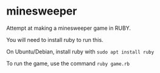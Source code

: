 # minesweeper

Attempt at making a minesweeper game in RUBY.

You will need to install ruby to run this.

On Ubuntu/Debian, install ruby with `sudo apt install ruby`

To run the game, use the command `ruby game.rb`
